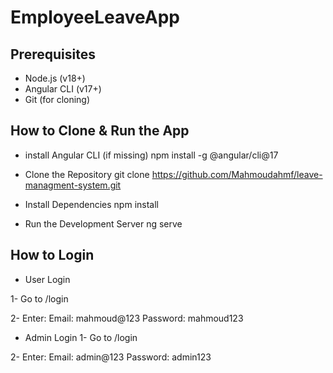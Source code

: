# EmployeeLeaveApp

## Prerequisites

- Node.js (v18+)
- Angular CLI (v17+)
- Git (for cloning)

## How to Clone & Run the App

 - install Angular CLI (if missing)
   npm install -g @angular/cli@17

 - Clone the Repository
   git clone https://github.com/Mahmoudahmf/leave-managment-system.git
- Install Dependencies
  npm install

- Run the Development Server
  ng serve

## How to Login

- User Login

 1- Go to /login

 2- Enter:
    Email: mahmoud@123
    Password: mahmoud123

- Admin Login
 1- Go to /login

 2- Enter:
    Email: admin@123
    Password: admin123



